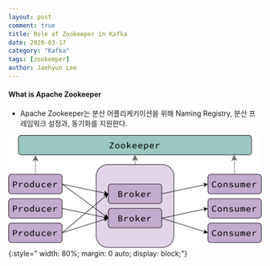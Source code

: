 ```yaml
---
layout: post
comment: true
title: Role of Zookeeper in Kafka
date: 2020-03-17
category: "Kafka"
tags: [zookeeper]
author: Jaehyun Lee
---
```


#### What is Apache Zookeeper
- Apache Zookeeper는 분산 어플리케키이션을 위해 Naming Registry, 분산 프레임워크 설정과, 동기화를 지원한다. 

![Image](/assets/images/zookeeperkafka.png){:style=" width: 80%; margin: 0 auto; display: block;"}

